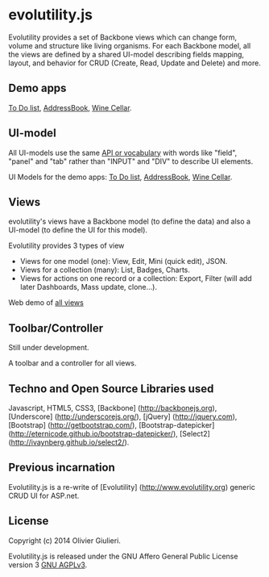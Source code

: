 # evolutility.js

Evolutility provides a set of Backbone views which can change form, volume and structure like living organisms.
For each Backbone model, all the views are defined by a shared UI-model describing fields mapping, layout, and behavior for CRUD (Create, Read, Update and Delete) and more.

## Demo apps

[To Do list](http://evoluteur.github.io/evolutility/demo/todo.html),
[AddressBook](http://evoluteur.github.io/evolutility/demo/contact.html),
[Wine Cellar](http://evoluteur.github.io/evolutility/demo/winecellar.html).

## UI-model

All UI-models use the same [API or vocabulary](http://evoluteur.github.io/evolutility/doc/ui-model.html) with words like "field", "panel" and "tab" rather than "INPUT" and "DIV" to describe UI elements.

UI Models for the demo apps:
[To Do list](http://github.com/evoluteur/evolutility/blob/master/js/ui-models/apps/todo.js),
[AddressBook](http://github.com/evoluteur/evolutility/blob/master/js/ui-models/apps/contacts.js),
[Wine Cellar](http://github.com/evoluteur/evolutility/blob/master/js/ui-models/apps/winecellar.js).

## Views

evolutility's views have a Backbone model (to define the data) and also a UI-model (to define the UI for this model).

Evolutility provides 3 types of view
* Views for one model (one): View, Edit, Mini (quick edit), JSON.
* Views for a collection (many): List, Badges, Charts.
* Views for actions on one record or a collection: Export, Filter (will add later Dashboards, Mass update, clone...).

Web demo of [all views](http://evoluteur.github.io/evolutility/index.html)

## Toolbar/Controller

Still under development.

A toolbar and a controller for all views.

## Techno and Open Source Libraries used

Javascript, HTML5, CSS3,
[Backbone] (http://backbonejs.org),
[Underscore] (http://underscorejs.org/),
[jQuery] (http://jquery.com),
[Bootstrap] (http://getbootstrap.com/),
[Bootstrap-datepicker] (http://eternicode.github.io/bootstrap-datepicker/),
[Select2] (http://ivaynberg.github.io/select2/).

## Previous incarnation

Evolutility.js is a re-write of [Evolutility] (http://www.evolutility.org) generic CRUD UI for ASP.net.


## License

Copyright (c) 2014 Olivier Giulieri.

Evolutility.js is released under the GNU Affero General Public License version 3 [GNU AGPLv3](http://www.gnu.org/licenses/agpl-3.0.html).

